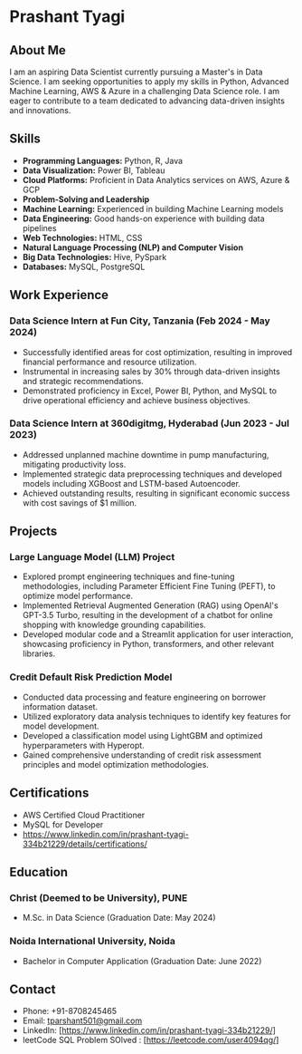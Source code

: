 # Prashant Tyagi

## About Me
I am an aspiring Data Scientist currently pursuing a Master's in Data Science. I am seeking opportunities to apply my skills in Python, Advanced Machine Learning, AWS & Azure in a challenging Data Science role. I am eager to contribute to a team dedicated to advancing data-driven insights and innovations.

## Skills
- **Programming Languages:** Python, R, Java
- **Data Visualization:** Power BI, Tableau
- **Cloud Platforms:** Proficient in Data Analytics services on AWS, Azure & GCP
- **Problem-Solving and Leadership**
- **Machine Learning:** Experienced in building Machine Learning models
- **Data Engineering:** Good hands-on experience with building data pipelines
- **Web Technologies:** HTML, CSS
- **Natural Language Processing (NLP) and Computer Vision**
- **Big Data Technologies:** Hive, PySpark
- **Databases:** MySQL, PostgreSQL

## Work Experience
### Data Science Intern at Fun City, Tanzania (Feb 2024 - May 2024)
- Successfully identified areas for cost optimization, resulting in improved financial performance and resource utilization.
- Instrumental in increasing sales by 30% through data-driven insights and strategic recommendations.
- Demonstrated proficiency in Excel, Power BI, Python, and MySQL to drive operational efficiency and achieve business objectives.

### Data Science Intern at 360digitmg, Hyderabad (Jun 2023 - Jul 2023)
- Addressed unplanned machine downtime in pump manufacturing, mitigating productivity loss.
- Implemented strategic data preprocessing techniques and developed models including XGBoost and LSTM-based Autoencoder.
- Achieved outstanding results, resulting in significant economic success with cost savings of $1 million.

## Projects
### Large Language Model (LLM) Project
- Explored prompt engineering techniques and fine-tuning methodologies, including Parameter Efficient Fine Tuning (PEFT), to optimize model performance.
- Implemented Retrieval Augmented Generation (RAG) using OpenAI's GPT-3.5 Turbo, resulting in the development of a chatbot for online shopping with knowledge grounding capabilities.
- Developed modular code and a Streamlit application for user interaction, showcasing proficiency in Python, transformers, and other relevant libraries.

### Credit Default Risk Prediction Model
- Conducted data processing and feature engineering on borrower information dataset.
- Utilized exploratory data analysis techniques to identify key features for model development.
- Developed a classification model using LightGBM and optimized hyperparameters with Hyperopt.
- Gained comprehensive understanding of credit risk assessment principles and model optimization methodologies.

## Certifications
- AWS Certified Cloud Practitioner
- MySQL for Developer
- https://www.linkedin.com/in/prashant-tyagi-334b21229/details/certifications/

## Education
### Christ (Deemed to be University), PUNE
- M.Sc. in Data Science (Graduation Date: May 2024)

### Noida International University, Noida
- Bachelor in Computer Application (Graduation Date: June 2022)

## Contact
- Phone: +91-8708245465
- Email: tparshant501@gmail.com
- LinkedIn: [https://www.linkedin.com/in/prashant-tyagi-334b21229/]
- leetCode SQL Problem SOlved : [https://leetcode.com/user4094qg/]



